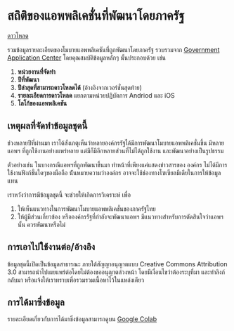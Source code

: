 # สถิติของแอพพลิเคชั่นที่พัฒนาโดยภาครัฐ

[ดาวโหลด][sheet]

รวมข้อมูลรายละเอียดของโมบายแอพพลิเคชันที่ถูกพัฒนาโดยภาครัฐ รวบรวมจาก [Government Application Center][appcenter] โดยคุณสมบัติข้อมูลหลักๆ นั้นประกอบด้วย เช่น

1. **หน่วยงานที่จัดทำ**
2. **ปีที่พัฒนา**
3. **ปีล่าสุดที่สามารถดาวโหลดได้** (อ้างอิงจากเวอร์ชั่นสุดท้าย)
4. **รายละเอียดการดาวโหลด** แยกตามหน่วยปฏิบัตการ Andriod และ iOS
5. **โลโก้ของแอพพลิเคชัน**



## เหตุผลที่จัดทำข้อมูลชุดนี้
ช่วงหลายปีที่ผ่านมา เราได้สังเกตุเห็นว่าหลายองค์กรรัฐได้มีการพัฒนาโมบายแอพพลิเคชั่นขึ้น มีหลายแอพฯ ที่ถูกใช้งานอย่างแพร่หลาย แต่มีก็มีอีกหลายส่วนที่ไม่ได้ถูกใช้งาน และพัฒนาอย่างเป็นรูปธรรม

ตัวอย่างเช่น ในบางกรณีแอพฯที่ถูกพัฒนาขึ้นมา ทำหน้าที่เพียงแค่แสดงข่าวสารของ
องค์กร ไม่ได้มีการใช้งานฟังก์ชั่นใดๆของมือถือ น้ันหมายความว่าองค์กร อาจจะใช้ช่องทางโซเซียลมีเดียในการให้ข้อมูลแทน 

เราหวังว่าการมีข้อมูลชุดนี้ จะช่วยให้เกิดการวิเคราะห์ เพื่อ 
1. ให้เห็นแนวทางในการพัฒนาโมบายแอพพลิเคชั่นของภาครัฐไทย 
2. ให้ผู้มีส่วนเกี่ยวข้อง หรือองค์กรรัฐที่กำลังจะพัฒนาแอพฯ มีแนวทางสำหรับการตัดสินใจว่าแอพฯนั้น ควรพัฒนาหรือไม่


## การเอาไปใช้งานต่อ/อ้างอิง
ข้อมูลชุดนี้เปิดเป็นข้อมูลสาธารณะ ภายใต้สัญญาอนุญาตแบบ Creative Commons Attribution 3.0 สามารถนำไปเผยแพร่ต่อโดยไม่ต้องขออนุญาตล่วงหน้า โดยมีเงื่อนไขว่าต้องระบุที่มา และทำลิงก์กลับมา หรือแจ้งให้เราทราบเพื่อรวมรวมเนื้อหาไว้ในแหล่งเดียว


[appcenter]: https://apps.go.th
[colab]: https://colab.research.google.com/drive/1yjvYlU43SzexuHCBwzM_g7j4IgJtYO-A
[sheet]: https://docs.google.com/spreadsheets/d/1RHtXwGtf-PxUOnbzd5hBgAhItshddW_LqJZvB431gz4/edit?usp=sharing

## การได้มาซึ่งข้อมูล
รายละเอียดเกี่ยวกับการได้มาซึ่งข้อมูลสามารถดูบน [Google Colab][colab]